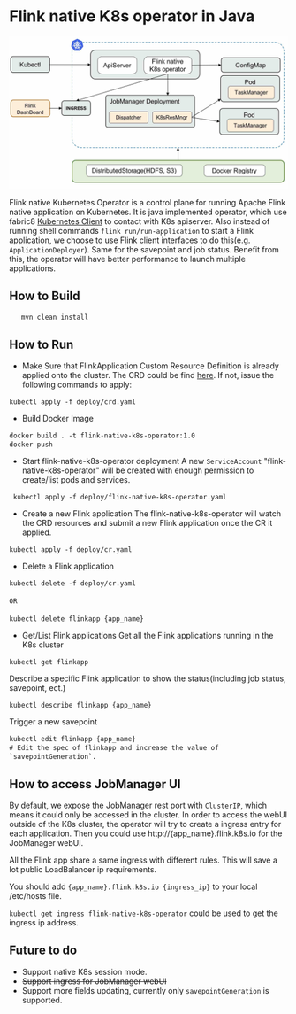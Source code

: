 # Flink native K8s operator in Java

![Flink native K8s operator](doc/Flink-native-K8s-operator.jpg)

Flink native Kubernetes Operator is a control plane for running Apache Flink native application on Kubernetes. It is java 
implemented operator, which use fabric8 [Kubernetes Client](https://github.com/fabric8io/kubernetes-client) to contact with K8s apiserver.
Also instead of running shell commands `flink run/run-application` to start a Flink application, we choose to use Flink 
client interfaces to do this(e.g. `ApplicationDeployer`). Same for the savepoint and job status. Benefit from this, the operator will
have better performance to launch multiple applications.

## How to Build
```
   mvn clean install
```

## How to Run
* Make Sure that FlinkApplication Custom Resource Definition is already applied onto the cluster. The CRD could be find [here](deploy/crd.yaml). If not, issue the following commands to apply:
 ```
 kubectl apply -f deploy/crd.yaml
 ```
* Build Docker Image
```
docker build . -t flink-native-k8s-operator:1.0
docker push
```
* Start flink-native-k8s-operator deployment
A new `ServiceAccount` "flink-native-k8s-operator" will be created with enough permission to create/list pods and services.
```
 kubectl apply -f deploy/flink-native-k8s-operator.yaml
```
* Create a new Flink application
The flink-native-k8s-operator will watch the CRD resources and submit a new Flink application once the CR it applied.
```
kubectl apply -f deploy/cr.yaml
```

* Delete a Flink application
```
kubectl delete -f deploy/cr.yaml

OR

kubectl delete flinkapp {app_name}
```

* Get/List Flink applications
Get all the Flink applications running in the K8s cluster
```
kubectl get flinkapp
```

Describe a specific Flink application to show the status(including job status, savepoint, ect.)
```
kubectl describe flinkapp {app_name}
```

Trigger a new savepoint
```
kubectl edit flinkapp {app_name}
# Edit the spec of flinkapp and increase the value of `savepointGeneration`.
```

## How to access JobManager UI
By default, we expose the JobManager rest port with `ClusterIP`, which means it could only be accessed in the cluster. In 
order to access the webUI outside of the K8s cluster, the operator will try to create a ingress entry for each application.
Then you could use http://{app_name}.flink.k8s.io for the JobManager webUI.
<div class="alert alert-info" markdown="span">
  All the Flink app share a same ingress with different rules. This will save a lot public LoadBalancer ip requirements.

  You should add `{app_name}.flink.k8s.io {ingress_ip}` to your local /etc/hosts file.
  
  `kubectl get ingress flink-native-k8s-operator` could be used to get the ingress ip address.
</div>

## Future to do
* Support native K8s session mode.
* ~~Support ingress for JobManager webUI~~
* Support more fields updating, currently only `savepointGeneration` is supported.
